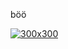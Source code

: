 böö

[![300x300](https://static-cdn.jtvnw.net/jtv_user_pictures/59696857-e037-4aed-b90a-7f81f21f82ca-profile_image-300x300.png "segece")](https://github.com/0x73)


